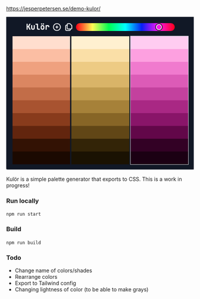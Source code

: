 https://jesperpetersen.se/demo-kulor/

![Screenshot of Kulör](kulor-screenshot.png?raw=true "Kulör palette generator")

Kulör is a simple palette generator that exports to CSS. This is a work in progress!

### Run locally
`npm run start`

### Build
`npm run build`

### Todo

* Change name of colors/shades
* Rearrange colors
* Export to Tailwind config
* Changing lightness of color (to be able to make grays)
